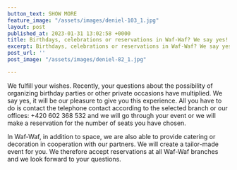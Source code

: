 ```yaml
---
button_text: SHOW MORE
feature_image: "/assets/images/deniel-103_1.jpg"
layout: post
published_at: 2023-01-31 13:02:58 +0000
title: Birthdays, celebrations or reservations in Waf-Waf? We say yes!
excerpt: Birthdays, celebrations or reservations in Waf-Waf? We say yes!
post_url: ''
post_image: "/assets/images/deniel-82_1.jpg"

---
```

We fulfill your wishes. Recently, your questions about the possibility of organizing birthday parties or other private occasions have multiplied. We say yes, it will be our pleasure to give you this experience. All you have to do is contact the telephone contact according to the selected branch or our offices: +420 602 368 532 and we will go through your event or we will make a reservation for the number of seats you have chosen.

In Waf-Waf, in addition to space, we are also able to provide catering or decoration in cooperation with our partners. We will create a tailor-made event for you. We therefore accept reservations at all Waf-Waf branches and we look forward to your questions.